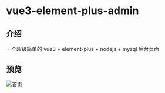 <!--
 * @Author: xr
 * @Date: 2021-04-18 15:04:16
 * @LastEditors: xr
 * @LastEditTime: 2021-04-18 15:46:53
 * @version: v1.0.0
 * @Descripttion: 功能说明
 * @FilePath: \apic:\Users\ASUS\Desktop\vue3-element-plus-admin\README.md
-->
# vue3-element-plus-admin

## 介绍
一个超级简单的 vue3 + element-plus + nodejs + mysql 后台页面

## 预览
![首页](https://gitee.com/wwping/vue3-element-plus-admin/raw/master/home.png)
